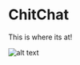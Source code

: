 # ChitChat

This is where its at!

![alt text](https://www.google.co.za/url?sa=i&source=images&cd=&cad=rja&uact=8&ved=2ahUKEwir_9mwgsncAhWpyYUKHYZyBVMQjRx6BAgBEAU&url=https%3A%2F%2Fwww.facebook.com%2FChitChatdombivli%2F&psig=AOvVaw1W-Cxg8NSyN0-2RhcaAVUk&ust=1533115482657522)
